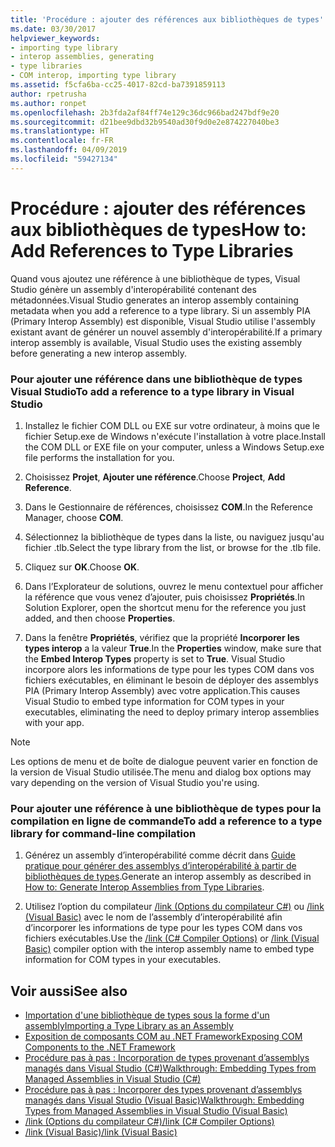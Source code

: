 ```yaml
---
title: 'Procédure : ajouter des références aux bibliothèques de types'
ms.date: 03/30/2017
helpviewer_keywords:
- importing type library
- interop assemblies, generating
- type libraries
- COM interop, importing type library
ms.assetid: f5cfa6ba-cc25-4017-82cd-ba7391859113
author: rpetrusha
ms.author: ronpet
ms.openlocfilehash: 2b3fda2af84ff74e129c36dc966bad247bdf9e20
ms.sourcegitcommit: d21bee9dbd32b9540ad30f9d0e2e874227040be3
ms.translationtype: HT
ms.contentlocale: fr-FR
ms.lasthandoff: 04/09/2019
ms.locfileid: "59427134"
---
```

# <a name="how-to-add-references-to-type-libraries"></a><span data-ttu-id="e9e0a-102">Procédure : ajouter des références aux bibliothèques de types</span><span class="sxs-lookup"><span data-stu-id="e9e0a-102">How to: Add References to Type Libraries</span></span>
<span data-ttu-id="e9e0a-103">Quand vous ajoutez une référence à une bibliothèque de types, Visual Studio génère un assembly d'interopérabilité contenant des métadonnées.</span><span class="sxs-lookup"><span data-stu-id="e9e0a-103">Visual Studio generates an interop assembly containing metadata when you add a reference to a type library.</span></span> <span data-ttu-id="e9e0a-104">Si un assembly PIA (Primary Interop Assembly) est disponible, Visual Studio utilise l'assembly existant avant de générer un nouvel assembly d'interopérabilité.</span><span class="sxs-lookup"><span data-stu-id="e9e0a-104">If a primary interop assembly is available, Visual Studio uses the existing assembly before generating a new interop assembly.</span></span>  
  
### <a name="to-add-a-reference-to-a-type-library-in-visual-studio"></a><span data-ttu-id="e9e0a-105">Pour ajouter une référence dans une bibliothèque de types Visual Studio</span><span class="sxs-lookup"><span data-stu-id="e9e0a-105">To add a reference to a type library in Visual Studio</span></span>  
  
1. <span data-ttu-id="e9e0a-106">Installez le fichier COM DLL ou EXE sur votre ordinateur, à moins que le fichier Setup.exe de Windows n'exécute l'installation à votre place.</span><span class="sxs-lookup"><span data-stu-id="e9e0a-106">Install the COM DLL or EXE file on your computer, unless a Windows Setup.exe file performs the installation for you.</span></span>  
  
2. <span data-ttu-id="e9e0a-107">Choisissez **Projet**, **Ajouter une référence**.</span><span class="sxs-lookup"><span data-stu-id="e9e0a-107">Choose **Project**, **Add Reference**.</span></span>  
  
3. <span data-ttu-id="e9e0a-108">Dans le Gestionnaire de références, choisissez **COM**.</span><span class="sxs-lookup"><span data-stu-id="e9e0a-108">In the Reference Manager, choose **COM**.</span></span>  
  
4. <span data-ttu-id="e9e0a-109">Sélectionnez la bibliothèque de types dans la liste, ou naviguez jusqu'au fichier .tlb.</span><span class="sxs-lookup"><span data-stu-id="e9e0a-109">Select the type library from the list, or browse for the .tlb file.</span></span>  
  
5. <span data-ttu-id="e9e0a-110">Cliquez sur **OK**.</span><span class="sxs-lookup"><span data-stu-id="e9e0a-110">Choose **OK**.</span></span>  
  
6. <span data-ttu-id="e9e0a-111">Dans l’Explorateur de solutions, ouvrez le menu contextuel pour afficher la référence que vous venez d’ajouter, puis choisissez **Propriétés**.</span><span class="sxs-lookup"><span data-stu-id="e9e0a-111">In Solution Explorer, open the shortcut menu for the reference you just added, and then choose **Properties**.</span></span>  
  
7. <span data-ttu-id="e9e0a-112">Dans la fenêtre **Propriétés**, vérifiez que la propriété **Incorporer les types interop** a la valeur **True**.</span><span class="sxs-lookup"><span data-stu-id="e9e0a-112">In the **Properties** window, make sure that the **Embed Interop Types** property is set to **True**.</span></span> <span data-ttu-id="e9e0a-113">Visual Studio incorpore alors les informations de type pour les types COM dans vos fichiers exécutables, en éliminant le besoin de déployer des assemblys PIA (Primary Interop Assembly) avec votre application.</span><span class="sxs-lookup"><span data-stu-id="e9e0a-113">This causes Visual Studio to embed type information for COM types in your executables, eliminating the need to deploy primary interop assemblies with your app.</span></span>  
  
> [!NOTE]
>  <span data-ttu-id="e9e0a-114">Les options de menu et de boîte de dialogue peuvent varier en fonction de la version de Visual Studio utilisée.</span><span class="sxs-lookup"><span data-stu-id="e9e0a-114">The menu and dialog box options may vary depending on the version of Visual Studio you're using.</span></span>  
  
### <a name="to-add-a-reference-to-a-type-library-for-command-line-compilation"></a><span data-ttu-id="e9e0a-115">Pour ajouter une référence à une bibliothèque de types pour la compilation en ligne de commande</span><span class="sxs-lookup"><span data-stu-id="e9e0a-115">To add a reference to a type library for command-line compilation</span></span>  
  
1. <span data-ttu-id="e9e0a-116">Générez un assembly d’interopérabilité comme décrit dans [Guide pratique pour générer des assemblys d’interopérabilité à partir de bibliothèques de types](how-to-generate-interop-assemblies-from-type-libraries.md).</span><span class="sxs-lookup"><span data-stu-id="e9e0a-116">Generate an interop assembly as described in [How to: Generate Interop Assemblies from Type Libraries](how-to-generate-interop-assemblies-from-type-libraries.md).</span></span>  
  
2. <span data-ttu-id="e9e0a-117">Utilisez l’option du compilateur [/link (Options du compilateur C#)](../../csharp/language-reference/compiler-options/link-compiler-option.md) ou [/link (Visual Basic)](../../visual-basic/reference/command-line-compiler/link.md) avec le nom de l’assembly d’interopérabilité afin d’incorporer les informations de type pour les types COM dans vos fichiers exécutables.</span><span class="sxs-lookup"><span data-stu-id="e9e0a-117">Use the [/link (C# Compiler Options)](../../csharp/language-reference/compiler-options/link-compiler-option.md) or [/link (Visual Basic)](../../visual-basic/reference/command-line-compiler/link.md) compiler option with the interop assembly name to embed type information for COM types in your executables.</span></span>  
  
## <a name="see-also"></a><span data-ttu-id="e9e0a-118">Voir aussi</span><span class="sxs-lookup"><span data-stu-id="e9e0a-118">See also</span></span>

- [<span data-ttu-id="e9e0a-119">Importation d'une bibliothèque de types sous la forme d'un assembly</span><span class="sxs-lookup"><span data-stu-id="e9e0a-119">Importing a Type Library as an Assembly</span></span>](importing-a-type-library-as-an-assembly.md)
- [<span data-ttu-id="e9e0a-120">Exposition de composants COM au .NET Framework</span><span class="sxs-lookup"><span data-stu-id="e9e0a-120">Exposing COM Components to the .NET Framework</span></span>](exposing-com-components.md)
- [<span data-ttu-id="e9e0a-121">Procédure pas à pas : Incorporation de types provenant d’assemblys managés dans Visual Studio (C#)</span><span class="sxs-lookup"><span data-stu-id="e9e0a-121">Walkthrough: Embedding Types from Managed Assemblies in Visual Studio (C#)</span></span>](../../csharp/programming-guide/concepts/assemblies-gac/walkthrough-embedding-types-from-managed-assemblies-in-visual-studio.md) 
- [<span data-ttu-id="e9e0a-122">Procédure pas à pas : Incorporer des types provenant d’assemblys managés dans Visual Studio (Visual Basic)</span><span class="sxs-lookup"><span data-stu-id="e9e0a-122">Walkthrough: Embedding Types from Managed Assemblies in Visual Studio (Visual Basic)</span></span>](../../visual-basic/programming-guide/concepts/assemblies-gac/walkthrough-embedding-types-from-managed-assemblies-in-vs.md)
- [<span data-ttu-id="e9e0a-123">/link (Options du compilateur C#)</span><span class="sxs-lookup"><span data-stu-id="e9e0a-123">/link (C# Compiler Options)</span></span>](../../csharp/language-reference/compiler-options/link-compiler-option.md)
- [<span data-ttu-id="e9e0a-124">/link (Visual Basic)</span><span class="sxs-lookup"><span data-stu-id="e9e0a-124">/link (Visual Basic)</span></span>](../../visual-basic/reference/command-line-compiler/link.md)
